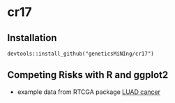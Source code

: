 # cr17

## Installation

```
devtools::install_github("geneticsMiNIng/cr17")
```

## Competing Risks with R and ggplot2

* example data from RTCGA package [LUAD cancer](https://github.com/geneticsMiNIng/cr07/blob/master/getLUADdata.R)

